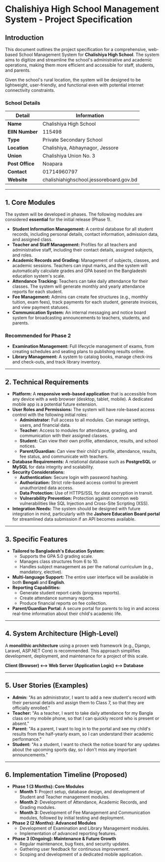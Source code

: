 # Chalishiya High School Management System - Project Specification

## Introduction

This document outlines the project specification for a comprehensive, web-based School Management System for **Chalishiya High School**. The system aims to digitize and streamline the school's administrative and academic operations, making them more efficient and accessible for staff, students, and parents.

Given the school's rural location, the system will be designed to be lightweight, user-friendly, and functional even with potential internet connectivity constraints.

### School Details

| Detail                | Information                                       |
| --------------------- | ------------------------------------------------- |
| **Name**              | Chalishiya High School                            |
| **EIIN Number**       | 115498                                            |
| **Type**              | Private Secondary School                          |
| **Location**          | Chalishiya, Abhaynagor, Jessore                   |
| **Union**             | Chalishiya Union No. 3                            |
| **Post Office**       | Noapara                                           |
| **Contact**           | 01714960797                                       |
| **Website**           | chalishiahighschool.jessoreboard.gov.bd           |

---

## 1. Core Modules

The system will be developed in phases. The following modules are considered **essential** for the initial release (Phase 1).

*   **Student Information Management:** A central database for all student records, including personal details, contact information, admission data, and assigned class.
*   **Teacher and Staff Management:** Profiles for all teachers and administrative staff, including their contact details, assigned subjects, and roles.
*   **Academic Records and Grading:** Management of subjects, classes, and academic sessions. Teachers can input marks, and the system will automatically calculate grades and GPA based on the Bangladeshi education system's scale.
*   **Attendance Tracking:** Teachers can take daily attendance for their classes. The system will generate monthly and yearly attendance reports for each student.
*   **Fee Management:** Admins can create fee structures (e.g., monthly tuition, exam fees), track payments for each student, generate invoices, and view payment statuses.
*   **Communication System:** An internal messaging and notice board system for broadcasting announcements to teachers, students, and parents.

### Recommended for Phase 2

*   **Examination Management:** Full lifecycle management of exams, from creating schedules and seating plans to publishing results online.
*   **Library Management:** A system to catalog books, manage check-ins and check-outs, and track library inventory.

---

## 2. Technical Requirements

*   **Platform:** A **responsive web-based application** that is accessible from any device with a web browser (desktop, tablet, mobile). A dedicated mobile app is a potential future extension.
*   **User Roles and Permissions:** The system will have role-based access control with the following initial roles:
    *   **Administrator:** Full access to all modules. Can manage settings, users, and financial data.
    *   **Teacher:** Access to modules for attendance, grading, and communication with their assigned classes.
    *   **Student:** Can view their own profile, attendance, results, and school notices.
    *   **Parent/Guardian:** Can view their child's profile, attendance, results, fee status, and communicate with teachers.
*   **Database Requirements:** A relational database such as **PostgreSQL** or **MySQL** for data integrity and scalability.
*   **Security Considerations:**
    *   **Authentication:** Secure login with password hashing.
    *   **Authorization:** Strict role-based access control to prevent unauthorized data access.
    *   **Data Protection:** Use of HTTPS/SSL for data encryption in transit.
    *   **Vulnerability Prevention:** Protection against common web vulnerabilities like SQL Injection and Cross-Site Scripting (XSS).
*   **Integration Needs:** The system should be designed with future integration in mind, particularly with the **Jashore Education Board portal** for streamlined data submission if an API becomes available.

---

## 3. Specific Features

*   **Tailored to Bangladesh's Education System:**
    *   Supports the GPA 5.0 grading scale.
    *   Manages class structures from 6 to 10.
    *   Handles subject management as per the national curriculum (e.g., mandatory, elective).
*   **Multi-language Support:** The entire user interface will be available in both **Bengali** and **English**.
*   **Reporting Capabilities:**
    *   Generate student report cards (progress reports).
    *   Create attendance summary reports.
    *   Produce financial reports on fee collection.
*   **Parent/Guardian Portal:** A secure portal for parents to log in and access real-time information about their child's academic life.

---

## 4. System Architecture (High-Level)

A **monolithic architecture** using a proven web framework (e.g., Django, Laravel, ASP.NET Core) is recommended. This approach simplifies development, deployment, and maintenance for a project of this scale.

**Client (Browser) <--> Web Server (Application Logic) <--> Database**

---

## 5. User Stories (Examples)

*   **Admin:** "As an administrator, I want to add a new student's record with their personal details and assign them to Class 7, so that they are officially enrolled."
*   **Teacher:** "As a teacher, I want to take daily attendance for my Bangla class on my mobile phone, so that I can quickly record who is present or absent."
*   **Parent:** "As a parent, I want to log in to the portal and see my child's results from the half-yearly exam, so I can understand their academic performance."
*   **Student:** "As a student, I want to check the notice board for any updates about the upcoming sports day, so I don't miss any important announcements."

---

## 6. Implementation Timeline (Proposed)

*   **Phase 1 (3 Months): Core Modules**
    *   **Month 1:** Project setup, database design, and development of Student and Teacher management modules.
    *   **Month 2:** Development of Attendance, Academic Records, and Grading modules.
    *   **Month 3:** Development of Fee Management and Communication modules, followed by initial testing and deployment.
*   **Phase 2 (2 Months): Advanced Modules**
    *   Development of Examination and Library Management modules.
    *   Implementation of advanced reporting features.
*   **Phase 3 (Ongoing): Maintenance & Future Growth**
    *   Regular maintenance, bug fixes, and security updates.
    *   Gathering user feedback for continuous improvement.
    *   Scoping and development of a dedicated mobile application.